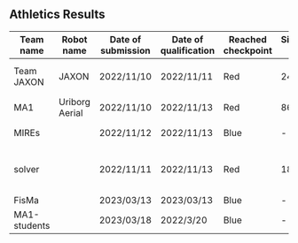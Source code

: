 ## Athletics Results

|  Team name       | Robot name     | Date of submission | Date of qualification | Reached checkpoint| Simulation time   | Realtime-factor| Comment                   | Materials |
| ----             | ----           | ----               | ----                  | ----              | ----              | ----           | ----                      | ----      |
|  Team JAXON      | JAXON          | 2022/11/10         | 2022/11/11            | Red               | 241"013           |           2.9  | original item added       | [log](https://drive.google.com/file/d/1lVtNZdYc88D19GgG3fhgV6UQwmw5oVnM/view?usp=sharing) [video](https://drive.google.com/file/d/1C0XwWI1Ab3dPDHdgisQ-4ZbivH3uxb8X/view?usp=sharing) [slides](https://drive.google.com/file/d/1_dqtEHSgPWqNMzS0HbLpaINGtzdR1XAC/view?usp=sharing)|
|  MA1             | Uriborg Aerial | 2022/11/10         | 2022/11/13            | Red               | 86"642            |         1.00697 |                           | [log](https://drive.google.com/file/d/18T4XcosvO4h_R-7PTV9SDJN2x_CCs1E_/view?usp=sharing) [video](https://drive.google.com/file/d/1gtLrhK7hPv3LL_lfF6UlMPruwKYwd9I6/view?usp=sharing) [slides](https://drive.google.com/file/d/1XOLZPa6zfnH8tDQeXPnHZvNhIPbTukdP/view?usp=sharing)|
|  MIREs           |                | 2022/11/12         | 2022/11/13            | Blue              | -                 |         2.5441 |                           | [log](https://drive.google.com/file/d/1rH2jFZs4NQ1uyZrjkNnpnQU9ArttPVXA/view?usp=sharing) [video](https://drive.google.com/file/d/1Tr1tnBGwUAnwxJWBoYl07Nr6tikaEqfR/view?usp=sharing) [slides](https://docs.google.com/presentation/d/1-uOlndGNSihbvXick2RjbAF6swmYyrbV/edit?usp=sharing&ouid=117864653496139825824&rtpof=true&sd=true)                |
|  solver          |                | 2022/11/11         | 2022/11/13            | Red               | 18"822            |                | started from green area   | [log](https://drive.google.com/drive/folders/1JPTOMKgiNGlfMkhuYpAgqfICxNxsNkut?usp=sharing) [video](https://drive.google.com/file/d/1BUYYWKc_gPVjaiusOyI1F3LRqjmP2IkZ/view?usp=sharing)  [slides](https://docs.google.com/presentation/d/1k6fXFb39c9gT7BsLzR7ggIPgGMgA-3zk/edit?usp=sharing&ouid=117864653496139825824&rtpof=true&sd=true)                 |
| FisMa            |                | 2023/03/13         |  2023/03/13           | Blue              | -                |               - |     | [slides](https://drive.google.com/file/d/1e3egbX6Qht-kD5MoTAfIrvJbiSoWahUi/view?usp=sharing)|
|  MA1-students    |                | 2023/03/18          | 2022/3/20             |  Blue             |  -                |         1.0001 |                           |[log](https://drive.google.com/file/d/1MZHq1H7PXCdLC3zuz1cxEGpOcH03sROf/view?usp=sharing) |
